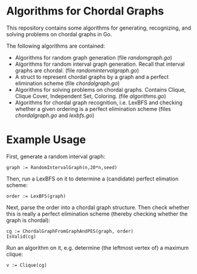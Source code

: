 # Algorithms for Chordal Graphs
This repository contains some algorithms for generating, recognizing, and solving problems on chordal graphs in Go.

The following algorithms are contained:
  * Algorithms for random graph generation (file _randomgraph.go_)
  * Algorithms for random interval graph generation. Recall that interval graphs are chordal. (file _randomintervalgraph.go_)
  * A struct to represent chordal graphs by a graph and a perfect elimination scheme (file _chordalgraph.go_)
  * Algorithms for solving problems on chordal graphs. Contains Clique, Clique Cover, Independent Set, Coloring. (file _algorithms.go_)
  * Algorithms for chordal graph recognition, i.e. LexBFS and checking whether a given ordering is a perfect elimination scheme (files _chordalgraph.go_ and _lexbfs.go_)


# Example Usage

First, generate a random interval graph:
```
graph := RandomIntervalGraph(n,20*n,seed)
```
Then, run a LexBFS on it to determine a (candidate) perfect elimation scheme:
``` 
order := LexBFS(graph)
```  
Next, parse the order into a chordal graph structure. 
Then check whether this is really a perfect elimination scheme (thereby checking whether the graph is chordal):
```
cg := ChordalGraphFromGraphAndPES(graph, order)
IsValid(cg)
``` 
Run an algorithm on it, e.g. determine (the leftmost vertex of) a maximum clique:
``` 
v := Clique(cg)
```  



